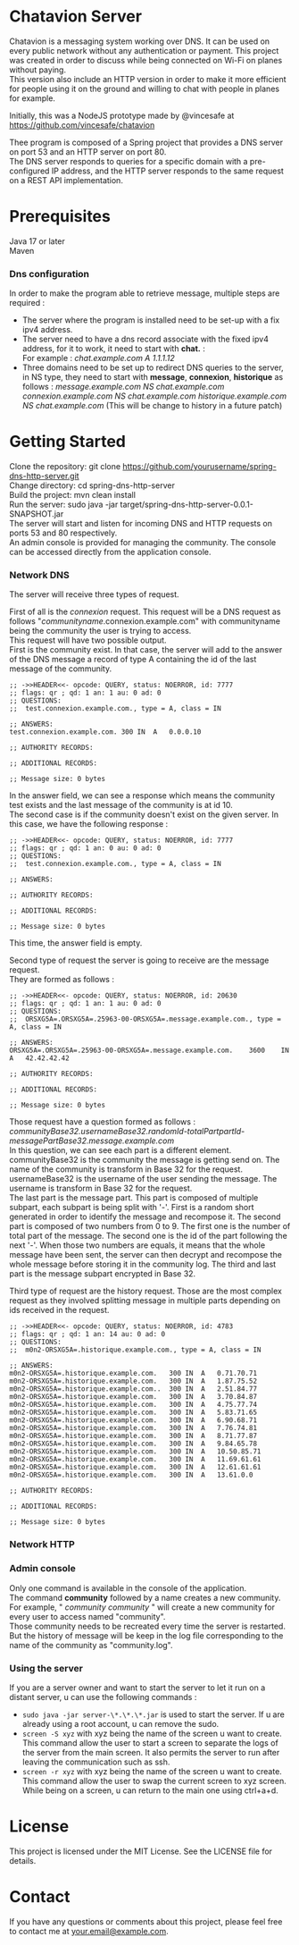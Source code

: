 # Chatavion Server


Chatavion is a messaging system working over DNS. 
It can be used on every public network without any authentication or payment. This project was created in order to discuss while being connected on Wi-Fi on planes without paying.<br>
This version also include an HTTP version in order to make it more efficient for people using it on the ground and willing to chat with people in planes for example.

Initially, this was a NodeJS prototype made by @vincesafe at https://github.com/vincesafe/chatavion

Thee program is composed of a Spring project that provides a DNS server on port 53 and an HTTP server on port 80.<br>
The DNS server responds to queries for a specific domain with a pre-configured IP address, and the HTTP server responds to the same request on a REST API implementation.

# Prerequisites

Java 17 or later<br>
Maven

### Dns configuration

In order to make the program able to retrieve message, multiple steps are required :

- The server where the program is installed need to be set-up with a fix ipv4 address.<br>
- The server need to have a dns record associate with the fixed ipv4 address, for it to work, it need to start with **chat.** : <br>
For example : *chat.example.com A 1.1.1.12*
- Three domains need to be set up to redirect DNS queries to the server, in NS type, they need to start with **message**, **connexion**, **historique** as follows :
*message.example.com NS chat.example.com*
*connexion.example.com NS chat.example.com*
*historique.example.com NS chat.example.com* (This will be change to history in a future patch)

# Getting Started

Clone the repository: git clone https://github.com/yourusername/spring-dns-http-server.git <br>
Change directory: cd spring-dns-http-server <br>
Build the project: mvn clean install <br>
Run the server: sudo java -jar target/spring-dns-http-server-0.0.1-SNAPSHOT.jar <br>
The server will start and listen for incoming DNS and HTTP requests on ports 53 and 80 respectively. <br>
An admin console is provided for managing the community. The console can be accessed directly from the application console.

### Network DNS
The server will receive three types of request.<br>

First of all is the *connexion* request. This request will be a DNS request as follows "*communityname*.connexion.example.com" with communityname being the community the user is trying to access.<br>
This request will have two possible output.<br>
First is the community exist. In that case, the server will add to the answer of the DNS message a record of type A containing the id of the last message of the community.<br>
```
;; ->>HEADER<<- opcode: QUERY, status: NOERROR, id: 7777
;; flags: qr ; qd: 1 an: 1 au: 0 ad: 0 
;; QUESTIONS:
;;	test.connexion.example.com., type = A, class = IN

;; ANSWERS:
test.connexion.example.com.	300	IN	A	0.0.0.10

;; AUTHORITY RECORDS:

;; ADDITIONAL RECORDS:

;; Message size: 0 bytes
```
In the answer field, we can see a response which means the community test exists and the last message of the community is at id 10.<br>
The second case is if the community doesn't exist on the given server. In this case, we have the following response :<br>
```
;; ->>HEADER<<- opcode: QUERY, status: NOERROR, id: 7777
;; flags: qr ; qd: 1 an: 0 au: 0 ad: 0 
;; QUESTIONS:
;;	test.connexion.example.com., type = A, class = IN

;; ANSWERS:

;; AUTHORITY RECORDS:

;; ADDITIONAL RECORDS:

;; Message size: 0 bytes
```
This time, the answer field is empty.<br>

Second type of request the server is going to receive are the message request.<br>
They are formed as follows :
```
;; ->>HEADER<<- opcode: QUERY, status: NOERROR, id: 20630
;; flags: qr ; qd: 1 an: 1 au: 0 ad: 0 
;; QUESTIONS:
;;	ORSXG5A=.ORSXG5A=.25963-00-ORSXG5A=.message.example.com., type = A, class = IN

;; ANSWERS:
ORSXG5A=.ORSXG5A=.25963-00-ORSXG5A=.message.example.com.	3600	IN	A	42.42.42.42

;; AUTHORITY RECORDS:

;; ADDITIONAL RECORDS:

;; Message size: 0 bytes
```
Those request have a question formed as follows :<br>
*communityBase32.usernameBase32.randomId-totalPartpartId-messagePartBase32.message.example.com*<br>
In this question, we can see each part is a different element.<br>
communityBase32 is the community the message is getting send on. The name of the community is transform in Base 32 for the request.<br>
usernameBase32 is the username of the user sending the message. The username is transform in Base 32 for the request.<br>
The last part is the message part. This part is composed of multiple subpart, each subpart is being split with '-'. 
First is a random short generated in order to identify the message and recompose it. 
The second part is composed of two numbers from 0 to 9. The first one is the number of total part of the message. The second one is the id of the part following the next '-'.
When those two numbers are equals, it means that the whole message have been sent, the server can then decrypt and recompose the whole message before storing it in the community log.
The third and last part is the message subpart encrypted in Base 32.

Third type of request are the history request. Those are the most complex request as they involved splitting message in multiple parts depending on ids received in the request.
```
;; ->>HEADER<<- opcode: QUERY, status: NOERROR, id: 4783
;; flags: qr ; qd: 1 an: 14 au: 0 ad: 0 
;; QUESTIONS:
;;	m0n2-ORSXG5A=.historique.example.com., type = A, class = IN

;; ANSWERS:
m0n2-ORSXG5A=.historique.example.com.	300	IN	A	0.71.70.71
m0n2-ORSXG5A=.historique.example.com.	300	IN	A	1.87.75.52
m0n2-ORSXG5A=.historique.example.com..	300	IN	A	2.51.84.77
m0n2-ORSXG5A=.historique.example.com.	300	IN	A	3.70.84.87
m0n2-ORSXG5A=.historique.example.com.	300	IN	A	4.75.77.74
m0n2-ORSXG5A=.historique.example.com.	300	IN	A	5.83.71.65
m0n2-ORSXG5A=.historique.example.com.	300	IN	A	6.90.68.71
m0n2-ORSXG5A=.historique.example.com.	300	IN	A	7.76.74.81
m0n2-ORSXG5A=.historique.example.com.	300	IN	A	8.71.77.87
m0n2-ORSXG5A=.historique.example.com.	300	IN	A	9.84.65.78
m0n2-ORSXG5A=.historique.example.com.	300	IN	A	10.50.85.71
m0n2-ORSXG5A=.historique.example.com.	300	IN	A	11.69.61.61
m0n2-ORSXG5A=.historique.example.com.	300	IN	A	12.61.61.61
m0n2-ORSXG5A=.historique.example.com.	300	IN	A	13.61.0.0

;; AUTHORITY RECORDS:

;; ADDITIONAL RECORDS:

;; Message size: 0 bytes
```

### Network HTTP


### Admin console
Only one command is available in the console of the application.<br>
The command **community** followed by a name creates a new community.<br>
For example, " *community community* " will create a new community for every user to access named "community".<br>
Those community needs to be recreated every time the server is restarted. But the history of message will be keep in the log file corresponding to the name of the community as "community.log".

### Using the server
If you are a server owner and want to start the server to let it run on a distant server, u can use the following commands :

- ```sudo java -jar server-\*.\*.\*.jar``` is used to start the server. If u are already using a root account,
u can remove the sudo.
- ```screen -S xyz``` with xyz being the name of the screen u want to create. This command allow the user to start
a screen to separate the logs of the server from the main screen. It also permits the server to run after leaving
the communication such as ssh.
- ```screen -r xyz``` with xyz being the name of the screen u want to create. This command allow the user to swap the
current screen to xyz screen.
While being on a screen, u can return to the main one using ctrl+a+d.<br>

# License

This project is licensed under the MIT License. See the LICENSE file for details.

# Contact

If you have any questions or comments about this project, please feel free to contact me at your.email@example.com.